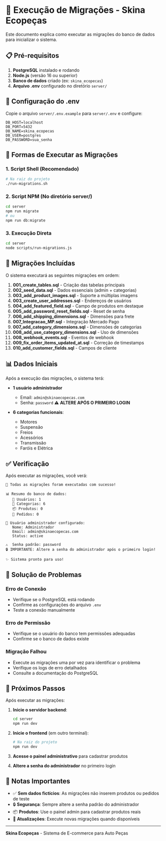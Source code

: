 # 🚀 Execução de Migrações - Skina Ecopeças

Este documento explica como executar as migrações do banco de dados para inicializar o sistema.

## 📋 Pré-requisitos

1. **PostgreSQL** instalado e rodando
2. **Node.js** (versão 16 ou superior)
3. **Banco de dados** criado (ex: `skina_ecopecas`)
4. **Arquivo .env** configurado no diretório `server/`

## 🔧 Configuração do .env

Copie o arquivo `server/.env.example` para `server/.env` e configure:

```env
DB_HOST=localhost
DB_PORT=5432
DB_NAME=skina_ecopecas
DB_USER=postgres
DB_PASSWORD=sua_senha
```

## 🎯 Formas de Executar as Migrações

### 1. Script Shell (Recomendado)

```bash
# Na raiz do projeto
./run-migrations.sh
```

### 2. Script NPM (No diretório server/)

```bash
cd server
npm run migrate
# ou
npm run db:migrate
```

### 3. Execução Direta

```bash
cd server
node scripts/run-migrations.js
```

## 📁 Migrações Incluídas

O sistema executará as seguintes migrações em ordem:

1. **001_create_tables.sql** - Criação das tabelas principais
2. **002_seed_data.sql** - Dados essenciais (admin + categorias)
3. **003_add_product_images.sql** - Suporte a múltiplas imagens
4. **003_create_user_addresses.sql** - Endereços de usuários
5. **004_add_featured_field.sql** - Campo de produtos em destaque
6. **005_add_password_reset_fields.sql** - Reset de senha
7. **006_add_shipping_dimensions.sql** - Dimensões para frete
8. **007_Integracao_MP.sql** - Integração Mercado Pago
9. **007_add_category_dimensions.sql** - Dimensões de categorias
10. **008_add_use_category_dimensions.sql** - Uso de dimensões
11. **008_webhook_events.sql** - Eventos de webhook
12. **009_fix_order_items_updated_at.sql** - Correção de timestamps
13. **010_add_customer_fields.sql** - Campos de cliente

## 📊 Dados Iniciais

Após a execução das migrações, o sistema terá:

- **1 usuário administrador**
  - Email: `admin@skinaecopecas.com`
  - Senha: `password` ⚠️ **ALTERE APÓS O PRIMEIRO LOGIN**

- **6 categorias funcionais**:
  - Motores
  - Suspensão
  - Freios
  - Acessórios
  - Transmissão
  - Faróis e Elétrica

## ✅ Verificação

Após executar as migrações, você verá:

```
🎉 Todas as migrações foram executadas com sucesso!

📊 Resumo do banco de dados:
   👥 Usuários: 1
   📂 Categorias: 6
   📦 Produtos: 0
   🛒 Pedidos: 0

👑 Usuário administrador configurado:
   Nome: Administrador
   Email: admin@skinaecopecas.com
   Status: active

⚠️  Senha padrão: password
🔒 IMPORTANTE: Altere a senha do administrador após o primeiro login!

✨ Sistema pronto para uso!
```

## 🚨 Solução de Problemas

### Erro de Conexão
- Verifique se o PostgreSQL está rodando
- Confirme as configurações do arquivo `.env`
- Teste a conexão manualmente

### Erro de Permissão
- Verifique se o usuário do banco tem permissões adequadas
- Confirme se o banco de dados existe

### Migração Falhou
- Execute as migrações uma por vez para identificar o problema
- Verifique os logs de erro detalhados
- Consulte a documentação do PostgreSQL

## 🔄 Próximos Passos

Após executar as migrações:

1. **Inicie o servidor backend**:
   ```bash
   cd server
   npm run dev
   ```

2. **Inicie o frontend** (em outro terminal):
   ```bash
   # Na raiz do projeto
   npm run dev
   ```

3. **Acesse o painel administrativo** para cadastrar produtos

4. **Altere a senha do administrador** no primeiro login

## 📝 Notas Importantes

- ✅ **Sem dados fictícios**: As migrações não inserem produtos ou pedidos de teste
- 🔒 **Segurança**: Sempre altere a senha padrão do administrador
- 📦 **Produtos**: Use o painel admin para cadastrar produtos reais
- 🔄 **Atualizações**: Execute novas migrações quando disponíveis

---

**Skina Ecopeças** - Sistema de E-commerce para Auto Peças